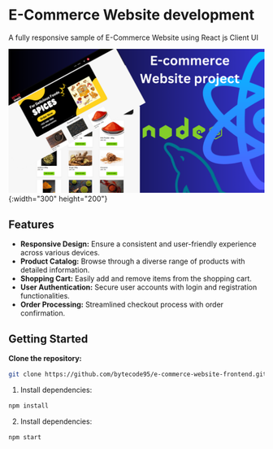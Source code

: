 # E-Commerce Website development

A fully responsive sample of E-Commerce Website using React js Client UI
 
![Alt Text](src\assets\image.png){:width="300" height="200"}

## Features

- **Responsive Design:** Ensure a consistent and user-friendly experience across various devices.
- **Product Catalog:** Browse through a diverse range of products with detailed information.
- **Shopping Cart:** Easily add and remove items from the shopping cart.
- **User Authentication:** Secure user accounts with login and registration functionalities.
- **Order Processing:** Streamlined checkout process with order confirmation.

## Getting Started

 **Clone the repository:**
```bash
git clone https://github.com/bytecode95/e-commerce-website-frontend.git
```

1. Install dependencies:
```bash
npm install
```
2. Install dependencies:
```bash
npm start
```
